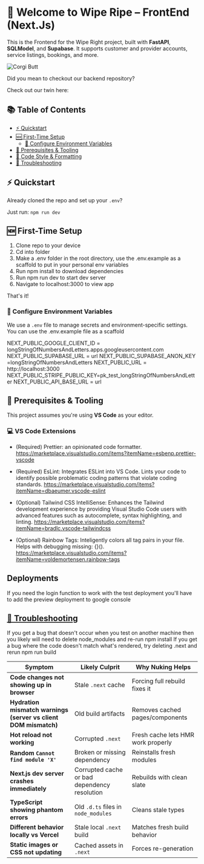 # 🧼 Welcome to Wipe Ripe – FrontEnd (Next.Js)

This is the Frontend for the Wipe Right project, built with **FastAPI**, **SQLModel**, and **Supabase**. It supports customer and provider accounts, service listings, bookings, and more.

![Corgi Butt](app/img/b1.png)

Did you mean to checkout our backend repository?

Check out our twin here:

## 📚 Table of Contents

- [⚡ Quickstart](#-quickstart)
- [🆕 First-Time Setup](#-first-time-setup)
  - [🔐 Configure Environment Variables](#-configure-environment-variables)
- [🧰 Prerequisites & Tooling](#-prerequisites--tooling)
- [🧱 Code Style & Formatting](#-code-style--formatting)
- [🧯 Troubleshooting](#-troubleshooting)

## ⚡ Quickstart

Already cloned the repo and set up your `.env`?

Just run:
`npm run dev`

## 🆕 First-Time Setup

1. Clone repo to your device
2. Cd into folder
3. Make a .env folder in the root directory, use the .env.example as a scaffold to put in your personal env variables
4. Run npm install to download dependencies
5. Run npm run dev to start dev server
6. Navigate to localhost:3000 to view app

That's it!

### 🔐 Configure Environment Variables

We use a `.env` file to manage secrets and environment-specific settings. You can use the .env.example file as a scaffold

NEXT_PUBLIC_GOOGLE_CLIENT_ID = longStringOfNumbersAndLetters.apps.googleusercontent.com
NEXT_PUBLIC_SUPABASE_URL = url
NEXT_PUBLIC_SUPABASE_ANON_KEY =longStringOfNumbersAndLetters
NEXT_PUBLIC_URL = http://localhost:3000
NEXT_PUBLIC_STRIPE_PUBLIC_KEY=pk_test_longStringOfNumbersAndLetter
NEXT_PUBLIC_API_BASE_URL = url

## 🧰 Prerequisites & Tooling

This project assumes you're using **VS Code** as your editor.

### 💻 VS Code Extensions

- (Required) Prettier: an opinionated code formatter.
  https://marketplace.visualstudio.com/items?itemName=esbenp.prettier-vscode

- (Required) EsLint: Integrates ESLint into VS Code. Lints your code to identify possible problematic coding patterns that violate coding standards.
  https://marketplace.visualstudio.com/items?itemName=dbaeumer.vscode-eslint

- (Optional) Tailwind CSS IntelliSense: Enhances the Tailwind development experience by providing Visual Studio Code users with advanced features such as autocomplete, syntax highlighting, and linting.
  https://marketplace.visualstudio.com/items?itemName=bradlc.vscode-tailwindcss

- (Optional) Rainbow Tags: Inteligently colors all tag pairs in your file. Helps with debugging missing: {}().
  https://marketplace.visualstudio.com/items?itemName=voldemortensen.rainbow-tags

## Deployments

If you need the login function to work with the test deployment you'll have to add the preview deployment to google console

## [🧯 Troubleshooting](#-troubleshooting)

If you get a bug that doesn't occur when you test on another machine then you likely will need to delete node_modules and re-run npm install
If you get a bug where the code doesn't match what's rendered, try deleting .next and rerun npm run build

| Symptom                                                         | Likely Culprit                               | Why Nuking Helps                   |
| --------------------------------------------------------------- | -------------------------------------------- | ---------------------------------- |
| **Code changes not showing up in browser**                      | Stale `.next` cache                          | Forcing full rebuild fixes it      |
| **Hydration mismatch warnings (server vs client DOM mismatch)** | Old build artifacts                          | Removes cached pages/components    |
| **Hot reload not working**                                      | Corrupted `.next`                            | Fresh cache lets HMR work properly |
| **Random `Cannot find module 'X'`**                             | Broken or missing dependency                 | Reinstalls fresh modules           |
| **Next.js dev server crashes immediately**                      | Corrupted cache or bad dependency resolution | Rebuilds with clean slate          |
| **TypeScript showing phantom errors**                           | Old `.d.ts` files in `node_modules`          | Cleans stale types                 |
| **Different behavior locally vs Vercel**                        | Stale local `.next` build                    | Matches fresh build behavior       |
| **Static images or CSS not updating**                           | Cached assets in `.next`                     | Forces re-generation               |
